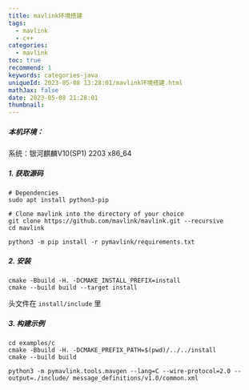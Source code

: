 ```yaml
---
title: mavlink环境搭建
tags:
  - mavlink
  - c++
categories:
  - mavlink
toc: true
recommend: 1
keywords: categories-java
uniqueId: 2023-05-08 13:28:01/mavlink环境搭建.html
mathJax: false
date: 2023-05-08 21:28:01
thumbnail:
---
```



##### 本机环境：

系统：银河麒麟V10(SP1) 2203 x86_64

<!-- more -->

##### 1. 获取源码

```shell
# Dependencies
sudo apt install python3-pip

# Clone mavlink into the directory of your choice
git clone https://github.com/mavlink/mavlink.git --recursive
cd mavlink

python3 -m pip install -r pymavlink/requirements.txt
```

##### 2. 安装

```shell
cmake -Bbuild -H. -DCMAKE_INSTALL_PREFIX=install
cmake --build build --target install
```

头文件在 `install/include` 里

##### 3. 构建示例

```shell
cd examples/c
cmake -Bbuild -H. -DCMAKE_PREFIX_PATH=$(pwd)/../../install
cmake --build build
```



```shell
python3 -m pymavlink.tools.mavgen --lang=C --wire-protocol=2.0 --output=./include/ message_definitions/v1.0/common.xml
```

